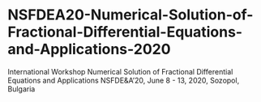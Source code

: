 # NSFDEA20-Numerical-Solution-of-Fractional-Differential-Equations-and-Applications-2020
International Workshop Numerical Solution of Fractional Differential Equations and Applications NSFDE&amp;A’20, June 8 - 13, 2020, Sozopol, Bulgaria
